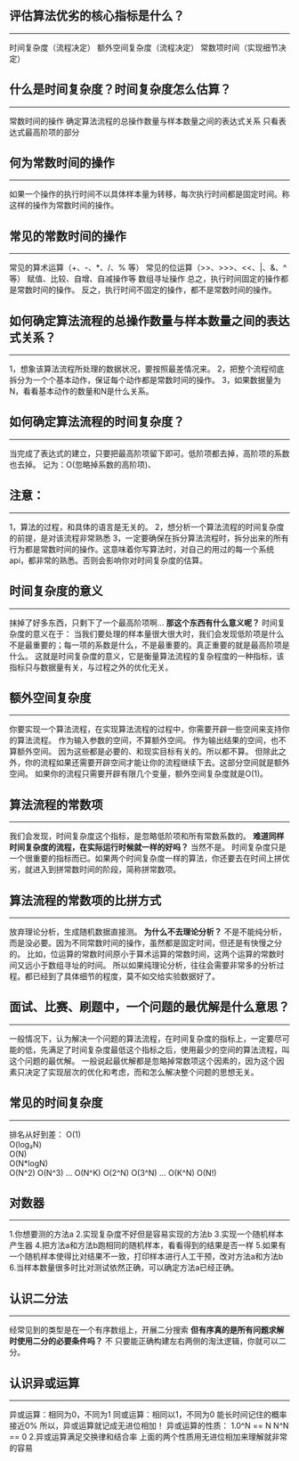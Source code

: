 ## 评估算法优劣的核心指标是什么？
***
时间复杂度（流程决定）
额外空间复杂度（流程决定）
常数项时间（实现细节决定）

## 什么是时间复杂度？时间复杂度怎么估算？
***
常数时间的操作
确定算法流程的总操作数量与样本数量之间的表达式关系
只看表达式最高阶项的部分

## 何为常数时间的操作
***
如果一个操作的执行时间不以具体样本量为转移，每次执行时间都是固定时间。称这样的操作为常数时间的操作。

## 常见的常数时间的操作
***
常见的算术运算（+、-、*、/、% 等）
常见的位运算（>>、>>>、<<、|、&、^等）
赋值、比较、自增、自减操作等
数组寻址操作
总之，执行时间固定的操作都是常数时间的操作。
反之，执行时间不固定的操作，都不是常数时间的操作。

## 如何确定算法流程的总操作数量与样本数量之间的表达式关系？
***
1，想象该算法流程所处理的数据状况，要按照最差情况来。
2，把整个流程彻底拆分为一个个基本动作，保证每个动作都是常数时间的操作。
3，如果数据量为N，看看基本动作的数量和N是什么关系。

## 如何确定算法流程的时间复杂度？
***
当完成了表达式的建立，只要把最高阶项留下即可。低阶项都去掉，高阶项的系数也去掉。
记为：O(忽略掉系数的高阶项)、

## 注意：
***
1，算法的过程，和具体的语言是无关的。
2，想分析一个算法流程的时间复杂度的前提，是对该流程非常熟悉
3，一定要确保在拆分算法流程时，拆分出来的所有行为都是常数时间的操作。这意味着你写算法时，对自己的用过的每一个系统api，都非常的熟悉。否则会影响你对时间复杂度的估算。

## 时间复杂度的意义
***
抹掉了好多东西，只剩下了一个最高阶项啊…
**那这个东西有什么意义呢？**
时间复杂度的意义在于：
当我们要处理的样本量很大很大时，我们会发现低阶项是什么不是最重要的；每一项的系数是什么，不是最重要的。真正重要的就是最高阶项是什么。
这就是时间复杂度的意义，它是衡量算法流程的复杂程度的一种指标，该指标只与数据量有关，与过程之外的优化无关。

## 额外空间复杂度
***
你要实现一个算法流程，在实现算法流程的过程中，你需要开辟一些空间来支持你的算法流程。
作为输入参数的空间，不算额外空间。
作为输出结果的空间，也不算额外空间。
因为这些都是必要的、和现实目标有关的。所以都不算。
但除此之外，你的流程如果还需要开辟空间才能让你的流程继续下去。这部分空间就是额外空间。
如果你的流程只需要开辟有限几个变量，额外空间复杂度就是O(1)。

## 算法流程的常数项
***
我们会发现，时间复杂度这个指标，是忽略低阶项和所有常数系数的。
**难道同样时间复杂度的流程，在实际运行时候就一样的好吗？**
当然不是。
时间复杂度只是一个很重要的指标而已。如果两个时间复杂度一样的算法，你还要去在时间上拼优劣，就进入到拼常数时间的阶段，简称拼常数项。

## 算法流程的常数项的比拼方式
***
放弃理论分析，生成随机数据直接测。
**为什么不去理论分析？**
不是不能纯分析，而是没必要。因为不同常数时间的操作，虽然都是固定时间，但还是有快慢之分的。
比如，位运算的常数时间原小于算术运算的常数时间，这两个运算的常数时间又远小于数组寻址的时间。
所以如果纯理论分析，往往会需要非常多的分析过程。都已经到了具体细节的程度，莫不如交给实验数据好了。

## 面试、比赛、刷题中，一个问题的最优解是什么意思？
***
一般情况下，认为解决一个问题的算法流程，在时间复杂度的指标上，一定要尽可能的低，先满足了时间复杂度最低这个指标之后，使用最少的空间的算法流程，叫这个问题的最优解。
一般说起最优解都是忽略掉常数项这个因素的，因为这个因素只决定了实现层次的优化和考虑，而和怎么解决整个问题的思想无关。

## 常见的时间复杂度
***
排名从好到差：
O(1)   
O(log₂N)   
O(N)   
O(N*logN)   
O(N^2)   O(N^3)   …   O(N^K)
O(2^N)   O(3^N)   …   O(K^N)
O(N!)

## 对数器
***
1.你想要测的方法a
2.实现复杂度不好但是容易实现的方法b
3.实现一个随机样本产生器
4.把方法a和方法b跑相同的随机样本，看看得到的结果是否一样
5.如果有一个随机样本使得比对结果不一致，打印样本进行人工干预，改对方法a和方法b
6.当样本数量很多时比对测试依然正确，可以确定方法a已经正确。

## 认识二分法
***
经常见到的类型是在一个有序数组上，开展二分搜索
**但有序真的是所有问题求解时使用二分的必要条件吗？**
不
只要能正确构建左右两侧的淘汰逻辑，你就可以二分。

## 认识异或运算
***
异或运算：相同为0，不同为1
同或运算：相同以1，不同为0
能长时间记住的概率接近0%
所以，异或运算就记成无进位相加！
异或运算的性质：
1.0^N == N      N^N == 0
2.异或运算满足交换律和结合率
上面的两个性质用无进位相加来理解就非常的容易








